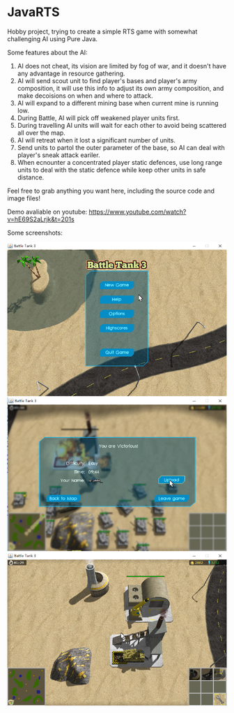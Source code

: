 # JavaRTS
Hobby project, trying to create a simple RTS game with somewhat challenging AI using Pure Java.

Some features about the AI:

1. AI does not cheat, its vision are limited by fog of war, and it doesn't have any advantage in resource gathering.
2. AI will send scout unit to find player's bases and player's army composition, it will use this info to adjust its own 
   army composition, and make decoisions on when and where to attack.
3. AI will expand to a different mining base when current mine is running low.
4. During Battle, AI will pick off weakened player units first. 
5. During travelling AI units will wait for each other to avoid being scattered all over the map. 
6. AI will retreat when it lost a significant number of units.
7. Send units to partol the outer parameter of the base, so AI can deal with player's sneak attack eariler.
8. When ecnounter a concentrated player static defences, use long range units to deal with the static defence while keep 
   other units in safe distance.

Feel free to grab anything you want here, including the source code and image files! 

Demo avaliable on youtube: 
https://www.youtube.com/watch?v=hE69S2aLrjk&t=201s

Some screenshots:

![alt text](https://github.com/phu004/test/blob/master/test/screen_shot0.png)
![alt text](https://github.com/phu004/test/blob/master/test/screen_shot1.png)
![alt text](https://github.com/phu004/test/blob/master/test/screen_shot2.png)


